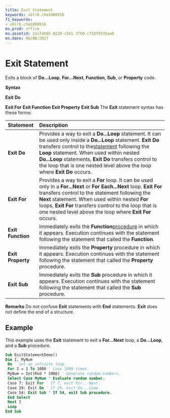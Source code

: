 ```yaml
---
title: Exit Statement
keywords: vblr6.chm1008916
f1_keywords:
- vblr6.chm1008916
ms.prod: office
ms.assetid: 2a1f4605-8220-c5b1-3760-c710f0535aa8
ms.date: 06/08/2017
---
```



# Exit Statement

Exits a block of  **Do…Loop**, **For…Next**, **Function**, **Sub**, or **Property** code.

 **Syntax**

 **Exit** **Do**

 **Exit For**
 **Exit Function**
 **Exit Property**
 **Exit Sub**
The  **Exit** statement syntax has these forms:


|**Statement**|**Description**|
|:-----|:-----|
|**Exit Do**|Provides a way to exit a  **Do...Loop** statement. It can be used only inside a **Do...Loop** statement. **Exit Do** transfers control to the[statement](vbe-glossary.md) following the **Loop** statement. When used within nested **Do...Loop** statements, **Exit Do** transfers control to the loop that is one nested level above the loop where **Exit** **Do** occurs.|
|**Exit For**|Provides a way to exit a  **For** loop. It can be used only in a **For...Next** or **For** **Each...Next** loop. **Exit For** transfers control to the statement following the **Next** statement. When used within nested **For** loops, **Exit For** transfers control to the loop that is one nested level above the loop where **Exit For** occurs.|
|**Exit Function**|Immediately exits the  **Function**[procedure](vbe-glossary.md) in which it appears. Execution continues with the statement following the statement that called the **Function**.|
|**Exit Property**|Immediately exits the  **Property** procedure in which it appears. Execution continues with the statement following the statement that called the **Property** procedure.|
|**Exit Sub**|Immediately exits the  **Sub** procedure in which it appears. Execution continues with the statement following the statement that called the **Sub** procedure.|

 **Remarks**
Do not confuse  **Exit** statements with **End** statements. **Exit** does not define the end of a structure.

## Example

This example uses the  **Exit** statement to exit a **For...Next** loop, a **Do...Loop**, and a **Sub** procedure.


```vb
Sub ExitStatementDemo() 
Dim I, MyNum 
 Do ' Set up infinite loop. 
 For I = 1 To 1000 ' Loop 1000 times. 
 MyNum = Int(Rnd * 1000) ' Generate random numbers. 
 Select Case MyNum ' Evaluate random number. 
 Case 7: Exit For ' If 7, exit For...Next. 
 Case 29: Exit Do ' If 29, exit Do...Loop. 
 Case 54: Exit Sub ' If 54, exit Sub procedure. 
 End Select 
 Next I 
 Loop 
End Sub
```


